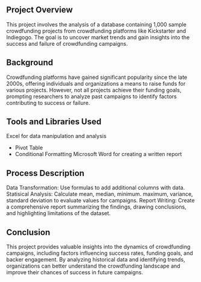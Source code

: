 ## Project Overview
This project involves the analysis of a database containing 1,000 sample crowdfunding projects from crowdfunding platforms like Kickstarter and Indiegogo. The goal is to uncover market trends and gain insights into the success and failure of crowdfunding campaigns.

## Background
Crowdfunding platforms have gained significant popularity since the late 2000s, offering individuals and organizations a means to raise funds for various projects. However, not all projects achieve their funding goals, prompting researchers to analyze past campaigns to identify factors contributing to success or failure.

## Tools and Libraries Used
Excel for data manipulation and analysis
  - Pivot Table
  - Conditional Formatting
Microsoft Word for creating a written report

## Process Description
Data Transformation: Use formulas to add additional columns with data.
Statisical Analysis: Calculate mean, median, minimum. maximum, variance, standard deviation to evaluate values for campaigns.
Report Writing: Create a comprehensive report summarizing the findings, drawing conclusions, and highlighting limitations of the dataset.

## Conclusion
This project provides valuable insights into the dynamics of crowdfunding campaigns, including factors influencing success rates, funding goals, and backer engagement. By analyzing historical data and identifying trends, organizations can better understand the crowdfunding landscape and improve their chances of success in future campaigns.

